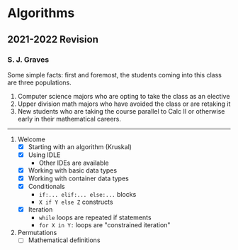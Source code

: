 # Algorithms

## 2021-2022 Revision

### S. J. Graves

Some simple facts: first and foremost, the students coming into this class are three populations. 
1. Computer science majors who are opting to take the class as an elective
2. Upper division math majors who have avoided the class or are retaking it
3. New students who are taking the course parallel to Calc II or otherwise early in their mathematical careers.



---


1. Welcome
   - [x] Starting with an algorithm (Kruskal)
   - [x] Using IDLE
     - Other IDEs are available
   - [x] Working with basic data types
   - [x] Working with container data types
   - [x] Conditionals
     - `if:... elif:... else:...` blocks
     - `X if Y else Z` constructs
   - [x] Iteration
     - `while` loops are repeated if statements
     - `for X in Y:` loops are "constrained iteration"

2. Permutations
   - [ ] Mathematical definitions
